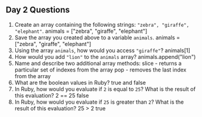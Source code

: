 ## Day 2 Questions

1. Create an array containing the following strings: `"zebra", "giraffe", "elephant"`.
animals = ["zebra", "giraffe", "elephant"]
1. Save the array you created above to a variable `animals`.
animals = ["zebra", "giraffe", "elephant"]
1. Using the array `animals`, how would you access `"giraffe"`?
animals[1]
1. How would you add `"lion"` to the `animals` array?
animals.append("lion")
1. Name and describe two additional array methods:
slice - returns a particular set of indexes from the array
pop - removes the last index from the array
1. What are the boolean values in Ruby?
true and false
1. In Ruby, how would you evaluate if `2` is equal to `25`? What is the result of this evaluation?
2 == 25 false
1. In Ruby, how would you evaluate if `25` is greater than `2`? What is the result of this evaluation?
25 > 2 true